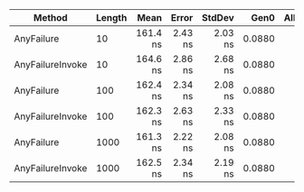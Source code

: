 |           Method | Length |     Mean |   Error |  StdDev |   Gen0 | Allocated |
|----------------- |------- |---------:|--------:|--------:|-------:|----------:|
|       AnyFailure |     10 | 161.4 ns | 2.43 ns | 2.03 ns | 0.0880 |     368 B |
| AnyFailureInvoke |     10 | 164.6 ns | 2.86 ns | 2.68 ns | 0.0880 |     368 B |
|       AnyFailure |    100 | 162.4 ns | 2.34 ns | 2.08 ns | 0.0880 |     368 B |
| AnyFailureInvoke |    100 | 162.3 ns | 2.63 ns | 2.33 ns | 0.0880 |     368 B |
|       AnyFailure |   1000 | 161.3 ns | 2.22 ns | 2.08 ns | 0.0880 |     368 B |
| AnyFailureInvoke |   1000 | 162.5 ns | 2.34 ns | 2.19 ns | 0.0880 |     368 B |
